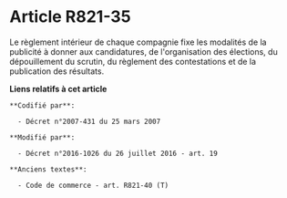 # Article R821-35

Le règlement intérieur de chaque compagnie fixe les modalités de la publicité à donner aux candidatures, de l'organisation
des élections, du dépouillement du scrutin, du règlement des contestations et de la publication des résultats.

**Liens relatifs à cet article**

	**Codifié par**:

	  - Décret n°2007-431 du 25 mars 2007

	**Modifié par**:

	  - Décret n°2016-1026 du 26 juillet 2016 - art. 19

	**Anciens textes**:

	  - Code de commerce - art. R821-40 (T)
